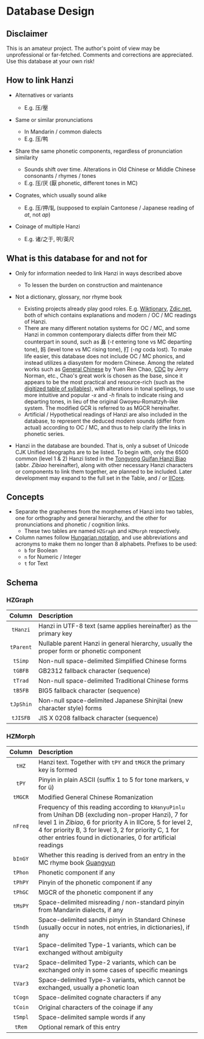 # Database Design

## Disclaimer

This is an amateur project. The author's point of view may be unprofessional or far-fetched. Comments and corrections are appreciated. Use this database at your own risk!
 
## How to link Hanzi

* Alternatives or variants
	* E.g. 压/壓

* Same or similar pronunciations
	* In Mandarin / common dialects
	* E.g. 压/鸭

* Share the same phonetic components, regardless of pronunciation similarity
	* Sounds shift over time. Alterations in Old Chinese or Middle Chinese consonants / rhymes / tones
	* E.g. 压/厌 (厭 phonetic, different tones in MC)

* Cognates, which usually sound alike
	* E.g. 压/押/轧 (supposed to explain Cantonese / Japanese reading of *at*, not *ap*)

* Coinage of multiple Hanzi
	* E.g. 诸/之于, 呎/英尺

## What is this database for and not for

* Only for information needed to link Hanzi in ways described above
	* To lessen the burden on construction and maintenance

* Not a dictionary, glossary, nor rhyme book
	* Existing projects already play good roles. E.g. [Wiktionary](https://en.wiktionary.org), [Zdic.net](http://www.zdic.net), both of which contains explanations and modern / OC / MC readings of Hanzi.
	* There are many different notation systems for OC / MC, and some Hanzi in common contemporary dialects differ from their MC counterpart in sound, such as 鼻 (*-t* entering tone vs MC departing tone), 妈 (level tone vs MC rising tone), 打 (*-ng* coda lost). To make life easier, this database does not include OC / MC phonics, and instead utilizes a diasystem for modern Chinese. Among the related works such as [General Chinese](https://en.wikipedia.org/wiki/General_Chinese) by Yuen Ren Chao, [CDC](http://www.cssn.cn/yyx/yyx_fy/201505/t20150512_1776011.shtml) by Jerry Norman, etc., Chao's great work is chosen as the base, since it appears to be the most practical and resource-rich (such as the [digitized table of syllables](https://www.newsmth.net/bbscon.php?bid=203&id=78461)), with alterations in tonal spellings, to use more intuitive and popular *-x* and *-h* finals to indicate rising and departing tones, in lieu of the original Gwoyeu-Romatzyh-like system. The modified GCR is referred to as MGCR hereinafter.
	* Artificial / Hypothetical readings of Hanzi are also included in the database, to represent the deduced modern sounds (differ from actual) according to OC / MC, and thus to help clarify the links in phonetic series.

* Hanzi in the database are bounded. That is, only a subset of Unicode CJK Unified Ideographs are to be listed. To begin with, only the 6500 common (level 1 & 2) Hanzi listed in the [Tongyong Guifan Hanzi Biao](https://en.wikipedia.org/wiki/Table_of_General_Standard_Chinese_Characters) (abbr. *Zibiao* hereinafter), along with other necessary Hanzi characters or components to link them together, are planned to be included. Later development may expand to the full set in the Table, and / or [IICore](https://en.wikipedia.org/wiki/International_Ideographs_Core).

## Concepts

* Separate the graphemes from the morphemes of Hanzi into two tables, one for orthography and general hierarchy, and the other for pronunciations and phonetic / cognition links.
	* These two tables are named `HZGraph` and `HZMorph` respectively.
* Column names follow [Hungarian notation](https://en.wikipedia.org/wiki/Hungarian_notation), and use abbreviations and acronyms to make them no longer than 8 alphabets.
  Prefixes to be used:
	* `b` for Boolean
	* `n` for Numeric / Integer
	* `t` for Text

## Schema

### HZGraph

| Column     | Description                                                     |
| :-----:    | :-------------------------------------------------------------- |
| `tHanzi`   | Hanzi in UTF-8 text (same applies hereinafter) as the primary key |
| `tParent`  | Nullable parent Hanzi in general hierarchy, usually the proper form or phonetic component |
| `tSimp`    | Non-null space-delimited Simplified Chinese forms |
| `tGBFB`    | GB2312 fallback character (sequence) |
| `tTrad`    | Non-null space-delimited Traditional Chinese forms |
| `tB5FB`    | BIG5 fallback character (sequence) |
| `tJpShin`  | Non-null space-delimited Japanese Shinjitai (new character style) forms |
| `tJISFB`   | JIS X 0208 fallback character (sequence) |

### HZMorph

| Column     | Description                                                     |
| :-----:    | :-------------------------------------------------------------- |
| `tHZ`      | Hanzi text. Together with `tPY` and `tMGCR` the primary key is formed |
| `tPY`      | Pinyin in plain ASCII (suffix 1 to 5 for tone markers, v for ü) |
| `tMGCR`    | Modified General Chinese Romanization |
| `nFreq`    | Frequency of this reading according to `kHanyuPinlu` from Unihan DB (excluding non-proper Hanzi), 7 for level 1 in *Zibiao*, 6 for priority A in IICore, 5 for level 2, 4 for priority B, 3 for level 3, 2 for priority C, 1 for other entries found in dictionaries, 0 for artificial readings |
| `bInGY`    | Whether this reading is derived from an entry in the MC rhyme book [Guangyun](https://en.wikipedia.org/wiki/Guangyun) |
| `tPhon`    | Phonetic component if any |
| `tPhPY`    | Pinyin of the phonetic component if any |
| `tPhGC`    | MGCR of the phonetic component if any |
| `tMsPY`    | Space-delimited misreading / non-standard pinyin from Mandarin dialects, if any |
| `tSndh`    | Space-delimited sandhi pinyin in Standard Chinese (usually occur in notes, not entries, in dictionaries), if any |
| `tVar1`    | Space-delimited Type-1 variants, which can be exchanged without ambiguity |
| `tVar2`    | Space-delimited Type-2 variants, which can be exchanged only in some cases of specific meanings |
| `tVar3`    | Space-delimited Type-3 variants, which cannot be exchanged, usually a phonetic loan |
| `tCogn`    | Space-delimited cognate characters if any |
| `tCoin`    | Original characters of the coinage if any |
| `tSmpl`    | Space-delimited sample words if any |
| `tRem`     | Optional remark of this entry |
